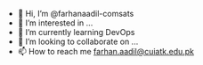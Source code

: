 - 👋 Hi, I’m @farhanaadil-comsats
- 👀 I’m interested in ...
- 🌱 I’m currently learning DevOps
- 💞️ I’m looking to collaborate on ...
- 📫 How to reach me farhan.aadil@cuiatk.edu.pk

<!---
farhanaadil-comsats/farhanaadil-comsats is a ✨ special ✨ repository because its `README.md` (this file) appears on your GitHub profile.
You can click the Preview link to take a look at your changes.
--->
